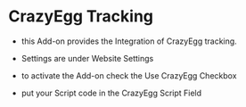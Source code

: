 CrazyEgg Tracking
=================

- this Add-on provides the Integration of CrazyEgg tracking.

- Settings are under Website Settings
- to activate the Add-on check the Use CrazyEgg Checkbox
- put your Script code in the CrazyEgg Script Field